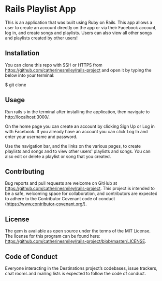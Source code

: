 # Rails Playlist App

This is an application that was built using Ruby on Rails. This app allows a user to create an account directly on the app or via their Facebook account, log in, and create songs and playlists. Users can also view all other songs and playlists created by other users!

## Installation

You can clone this repo with SSH or HTTPS from https://github.com/catherinesmiley/rails-project and open it by typing the below into your terminal:

$ git clone

## Usage

Run rails s in the terminal after installing the application, then navigate to http://localhost:3000/. 

On the home page you can create an account by clicking Sign Up or Log in with Facebook. If you already have an account you can click Log In and enter your username and password.

Use the navigation bar, and the links on the various pages, to create playlists and songs and to view other users' playlists and songs. You can also edit or delete a playlist or song that you created.

## Contributing

Bug reports and pull requests are welcome on GitHub at https://github.com/catherinesmiley/rails-project. This project is intended to be a safe, welcoming space for collaboration, and contributors are expected to adhere to the Contributor Covenant code of conduct (https://www.contributor-covenant.org/).

## License

The gem is available as open source under the terms of the MIT License. The license for this program can be found here: https://github.com/catherinesmiley/rails-project/blob/master/LICENSE.

## Code of Conduct

Everyone interacting in the Destinations project’s codebases, issue trackers, chat rooms and mailing lists is expected to follow the code of conduct.
